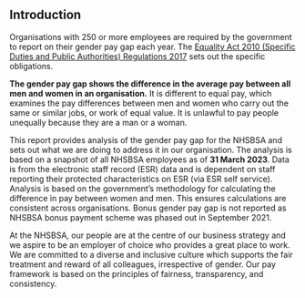 ## Introduction

Organisations with 250 or more employees are required by the government to report on their gender pay gap each year. The [Equality Act 2010 (Specific Duties and Public Authorities) Regulations 2017](https://www.legislation.gov.uk/uksi/2017/353/schedule/1/made) sets out the specific obligations.

__The gender pay gap shows the difference in the average pay between all men and women in an organisation.__ It is different to equal pay, which examines the pay differences between men and women who carry out the same or similar jobs, or work of equal value. It is unlawful to pay people unequally because they are a man or a woman.

This report provides analysis of the gender pay gap for the NHSBSA and sets out what we are doing to address it in our organisation. 
The analysis is based on a snapshot of all NHSBSA employees as of __31 March 2023__. Data is from the electronic staff record (ESR) data and is dependent on staff reporting their protected characteristics on ESR (via ESR self service). Analysis is based on the government’s methodology for calculating the difference in pay between women and men. This ensures calculations are consistent across organisations. Bonus gender pay gap is not reported as NHSBSA bonus payment scheme was phased out in September 2021.

At the NHSBSA, our people are at the centre of our business strategy and we aspire to be an employer of choice who provides a great place to work. We are committed to a diverse and inclusive culture which supports the fair treatment and reward of all colleagues, irrespective of gender. Our pay framework is based on the principles of fairness, transparency, and consistency. 